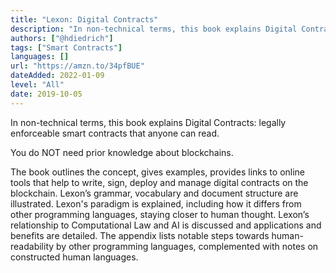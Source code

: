 ```yaml
---
title: "Lexon: Digital Contracts"
description: "In non-technical terms, this book explains Digital Contracts: legally enforceable smart contracts that anyone can read."
authors: ["@hdiedrich"]
tags: ["Smart Contracts"]
languages: []
url: "https://amzn.to/34pfBUE"
dateAdded: 2022-01-09
level: "All"
date: 2019-10-05
---
```


In non-technical terms, this book explains Digital Contracts: legally enforceable smart contracts that anyone can read.

You do NOT need prior knowledge about blockchains.

The book outlines the concept, gives examples, provides links to online tools that help to write, sign, deploy and manage digital contracts on the blockchain. Lexon’s grammar, vocabulary and document structure are illustrated. Lexon's paradigm is explained, including how it differs from other programming languages, staying closer to human thought. Lexon’s relationship to Computational Law and AI is discussed and applications and benefits are detailed. The appendix lists notable steps towards human-readability by other programming languages, complemented with notes on constructed human languages.
